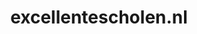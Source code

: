---
layout: post
title:  "excellentescholen.nl"
internal_url:  "/dutchgov/excellentescholen.nl.html"
subdomains_count: 5
all_subdomains_count: 12
urls_count: 4
ssl_rank: 100
http_rank: 70
url_link: /data/excellentescholen.nl/urls.txt
all_subdomains_link: /data/excellentescholen.nl/all_subdomains.txt
subdomains_link: /data/excellentescholen.nl/subdomains.txt
categories: dutchgov
---